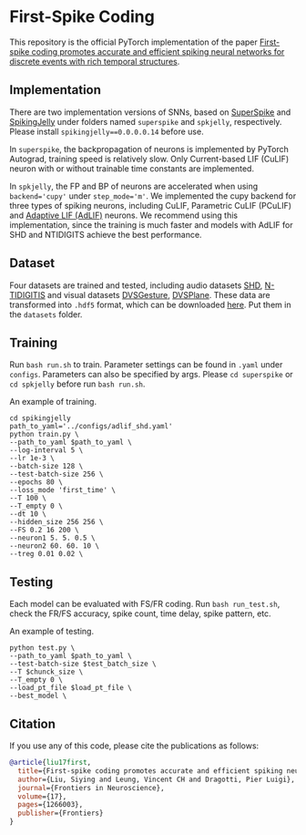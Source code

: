 # First-Spike Coding

This repository is the official PyTorch implementation of the paper [First-spike coding promotes accurate and efficient spiking neural networks for discrete events with rich temporal structures](https://www.frontiersin.org/articles/10.3389/fnins.2023.1266003/abstract).


## Implementation
There are two implementation versions of SNNs, based on [SuperSpike](https://arxiv.org/abs/1705.11146) and [SpikingJelly](https://github.com/fangwei123456/spikingjelly) under folders named ```superspike``` and ```spkjelly```, respectively. Please install ```spikingjelly==0.0.0.0.14``` before use.

In ```superspike```, the backpropagation of neurons is implemented by PyTorch Autograd, training speed is relatively slow. Only Current-based LIF (CuLIF) neuron with or without trainable time constants are implemented.

In ```spkjelly```, the FP and BP of neurons are accelerated when using ```backend='cupy'``` under ```step_mode='m'```.   We implemented the cupy backend for three types of spiking neurons, including CuLIF, Parametric CuLIF (PCuLIF) and [Adaptive LIF (AdLIF)](https://www.frontiersin.org/articles/10.3389/fnins.2022.865897/full) neurons. We recommend using this implementation, since the training is much faster and models with AdLIF for SHD and NTIDIGITS achieve the best performance.


## Dataset
Four datasets are trained and tested, including audio datasets [SHD](https://zenkelab.org/resources/spiking-heidelberg-datasets-shd/), [N-TIDIGITIS](https://docs.google.com/document/d/1Uxe7GsKKXcy6SlDUX4hoJVAC0-UkH-8kr5UXp0Ndi1M/edit#heading=h.sbnu5gtazqjq) and visual datasets [DVSGesture](https://research.ibm.com/interactive/dvsgesture/), [DVSPlane](http://greg-cohen.com/datasets/dvs-planes/). These data are transformed into ```.hdf5``` format, which can be downloaded [here](https://drive.google.com/drive/folders/10-9ezGNdfZJKFKDDYQge_vPzBZIOSm54?usp=sharing). Put them in the ```datasets``` folder.


## Training
Run ```bash run.sh``` to train. Parameter settings can be found in ```.yaml``` under ```configs```. Parameters can also be specified by args. Please ```cd superspike``` or ```cd spkjelly``` before run ```bash run.sh```.

An example of training.
    
    cd spikingjelly
    path_to_yaml='../configs/adlif_shd.yaml'
    python train.py \
    --path_to_yaml $path_to_yaml \
    --log-interval 5 \
    --lr 1e-3 \
    --batch-size 128 \
    --test-batch-size 256 \
    --epochs 80 \
    --loss_mode 'first_time' \
    --T 100 \
    --T_empty 0 \
    --dt 10 \
    --hidden_size 256 256 \
    --FS 0.2 16 200 \
    --neuron1 5. 5. 0.5 \
    --neuron2 60. 60. 10 \
    --treg 0.01 0.02 \

## Testing
Each model can be evaluated with FS/FR coding. Run ```bash run_test.sh```, check the FR/FS accuracy, spike count, time delay, spike pattern, etc.

An example of testing.

    python test.py \
    --path_to_yaml $path_to_yaml \
    --test-batch-size $test_batch_size \
    --T $chunck_size \
    --T_empty 0 \
    --load_pt_file $load_pt_file \
    --best_model \


## Citation
If you use any of this code, please cite the publications as follows:
```bibtex
@article{liu17first,
  title={First-spike coding promotes accurate and efficient spiking neural networks for discrete events with rich temporal structures},
  author={Liu, Siying and Leung, Vincent CH and Dragotti, Pier Luigi},
  journal={Frontiers in Neuroscience},
  volume={17},
  pages={1266003},
  publisher={Frontiers}
}
```